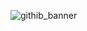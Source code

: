 ![githib_banner](https://user-images.githubusercontent.com/22968884/157336151-1aeb51ec-75c3-4518-9f82-0fce5cde0df7.jpg)
